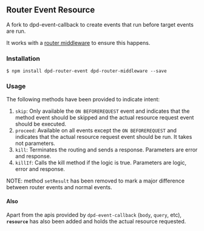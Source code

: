 ## Router Event Resource

A fork to dpd-event-callback to create events that run before target events are run.

It works with a [router middleware](https://github.com/ezra-obiwale/dpd-router-middleware) to ensure this happens.

### Installation

````
$ npm install dpd-router-event dpd-router-middleware --save
````

### Usage

The following methods have been provided to indicate intent:

1. `skip`: Only available the `ON BEFOREREQUEST` event and indicates that the method event should be skipped and the actual resource request event should be executed.
2. `proceed`: Available on all events except the `ON BEFOREREQUEST` and indicates that the actual resource request event should be run. It takes not parameters.
3. `kill`: Terminates the routing and sends a response. Parameters are error and response.
4. `killIf`: Calls the kill method if the logic is true. Parameters are logic, error and response.

NOTE: method `setResult` has been removed to mark a major difference between router events and normal events.

#### Also

Apart from the apis provided by `dpd-event-callback` (`body`, `query`, etc), **`resource`** has also been added and holds the actual resource requested.

